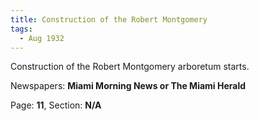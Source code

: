 ```yaml
---  
title: Construction of the Robert Montgomery  
tags:  
  - Aug 1932  
---  
```

  
Construction of the Robert Montgomery arboretum starts.  
  
Newspapers: **Miami Morning News or The Miami Herald**  
  
Page: **11**, Section: **N/A** 
